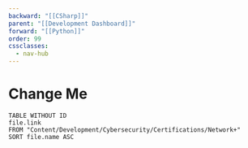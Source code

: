 ```yaml
---
backward: "[[CSharp]]"
parent: "[[Development Dashboard]]"
forward: "[[Python]]"
order: 99
cssclasses:
  - nav-hub
---
```


# <span class="nav-title">Change Me</span>
```dataview
TABLE WITHOUT ID
file.link
FROM "Content/Development/Cybersecurity/Certifications/Network+"
SORT file.name ASC
```

